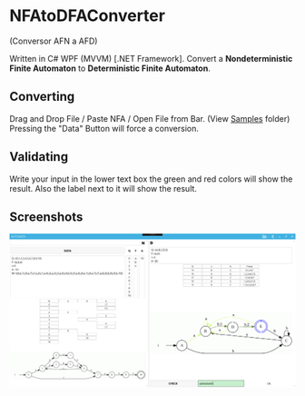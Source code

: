 # NFAtoDFAConverter

(Conversor AFN a AFD)

Written in C# WPF (MVVM) [.NET Framework].
Convert a **Nondeterministic Finite Automaton** to **Deterministic Finite Automaton**.

## Converting

Drag and Drop File / Paste NFA / Open File from Bar. (View [Samples](/Samples) folder)
Pressing the "Data" Button will force a conversion.

## Validating

Write your input in the lower text box the green and red colors will show the result.
Also the label next to it will show the result.

## Screenshots
![Window Screenshot](/Screenshots/10-states.png "Screenshot of result window")
